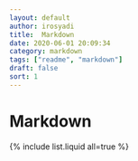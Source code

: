 ```yaml
---
layout: default
author: irosyadi
title:  Markdown
date: 2020-06-01 20:09:34
category: markdown
tags: ["readme", "markdown"]
draft: false
sort: 1
---
```


# Markdown

{% include list.liquid all=true %}

